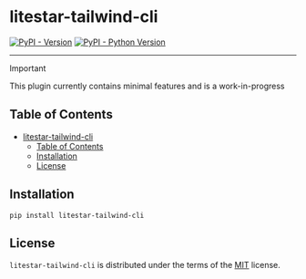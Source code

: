 # litestar-tailwind-cli

[![PyPI - Version](https://img.shields.io/pypi/v/litestar-tailwind-cli.svg)](https://pypi.org/project/litestar-tailwind-cli)
[![PyPI - Python Version](https://img.shields.io/pypi/pyversions/litestar-tailwind-cli.svg)](https://pypi.org/project/litestar-tailwind-cli)

-----

> [!IMPORTANT]
> This plugin currently contains minimal features and is a work-in-progress

## Table of Contents

- [litestar-tailwind-cli](#litestar-tailwind-cli)
  - [Table of Contents](#table-of-contents)
  - [Installation](#installation)
  - [License](#license)

## Installation

```console
pip install litestar-tailwind-cli
```

## License

`litestar-tailwind-cli` is distributed under the terms of the [MIT](https://spdx.org/licenses/MIT.html) license.
